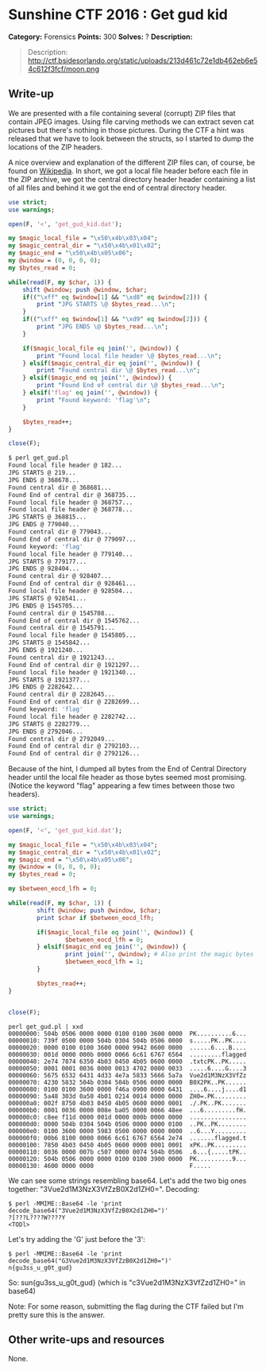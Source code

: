# Sunshine CTF 2016 : Get gud kid

**Category:** Forensics
**Points:** 300
**Solves:** ?
**Description:**

> Description: http://ctf.bsidesorlando.org/static/uploads/213d461c72e1db462eb6e54c612f3fcf/moon.png
> 

## Write-up

We are presented with a file containing several (corrupt) ZIP files that contain JPEG images. Using file carving methods we can extract seven cat pictures but there's nothing in those pictures. During the CTF a hint was released that we have to look between the structs, so I started to dump the locations of the ZIP headers.

A nice overview and explanation of the different ZIP files can, of course, be found on [Wikipedia](https://en.wikipedia.org/wiki/Zip_%28file_format%29#Design). In short, we got a local file header before each file in the ZIP archive, we got the central directory header header containing a list of all files and behind it we got the end of central directory header.

```perl
use strict;
use warnings;

open(F, '<', 'get_gud_kid.dat');

my $magic_local_file = "\x50\x4b\x03\x04";
my $magic_central_dir = "\x50\x4b\x01\x02";
my $magic_end = "\x50\x4b\x05\x06";
my @window = (0, 0, 0, 0);
my $bytes_read = 0;

while(read(F, my $char, 1)) {
    shift @window; push @window, $char;
    if(("\xff" eq $window[1] && "\xd8" eq $window[2])) {
        print "JPG STARTS \@ $bytes_read...\n";
    }
    if(("\xff" eq $window[1] && "\xd9" eq $window[2])) {
        print "JPG ENDS \@ $bytes_read...\n";
    }

    if($magic_local_file eq join('', @window)) {
        print "Found local file header \@ $bytes_read...\n";
    } elsif($magic_central_dir eq join('', @window)) {
        print "Found central dir \@ $bytes_read...\n";
    } elsif($magic_end eq join('', @window)) {
        print "Found End of central dir \@ $bytes_read...\n";
    } elsif('flag' eq join('', @window)) {
        print "Found keyword: 'flag'\n";
    }

    $bytes_read++;
}

close(F);
```

```bash
$ perl get_gud.pl
Found local file header @ 182...
JPG STARTS @ 219...
JPG ENDS @ 368678...
Found central dir @ 368681...
Found End of central dir @ 368735...
Found local file header @ 368757...
Found local file header @ 368778...
JPG STARTS @ 368815...
JPG ENDS @ 779040...
Found central dir @ 779043...
Found End of central dir @ 779097...
Found keyword: 'flag'
Found local file header @ 779140...
JPG STARTS @ 779177...
JPG ENDS @ 928404...
Found central dir @ 928407...
Found End of central dir @ 928461...
Found local file header @ 928504...
JPG STARTS @ 928541...
JPG ENDS @ 1545705...
Found central dir @ 1545708...
Found End of central dir @ 1545762...
Found central dir @ 1545791...
Found local file header @ 1545805...
JPG STARTS @ 1545842...
JPG ENDS @ 1921240...
Found central dir @ 1921243...
Found End of central dir @ 1921297...
Found local file header @ 1921340...
JPG STARTS @ 1921377...
JPG ENDS @ 2282642...
Found central dir @ 2282645...
Found End of central dir @ 2282699...
Found keyword: 'flag'
Found local file header @ 2282742...
JPG STARTS @ 2282779...
JPG ENDS @ 2792046...
Found central dir @ 2792049...
Found End of central dir @ 2792103...
Found End of central dir @ 2792126...
```

Because of the hint, I dumped all bytes from the End of Central Directory header until the local file header as those bytes seemed most promising. (Notice the keyword "flag" appearing a few times between those two headers).

```perl
use strict;
use warnings;

open(F, '<', 'get_gud_kid.dat');

my $magic_local_file = "\x50\x4b\x03\x04";
my $magic_central_dir = "\x50\x4b\x01\x02";
my $magic_end = "\x50\x4b\x05\x06";
my @window = (0, 0, 0, 0);
my $bytes_read = 0;

my $between_eocd_lfh = 0;

while(read(F, my $char, 1)) {
        shift @window; push @window, $char;
        print $char if $between_eocd_lfh;

        if($magic_local_file eq join('', @window)) {
                $between_eocd_lfh = 0;
        } elsif($magic_end eq join('', @window)) {
                print join('', @window); # Also print the magic bytes
                $between_eocd_lfh = 1;
        }

        $bytes_read++;
}


close(F);
```

```
perl get_gud.pl | xxd
00000000: 504b 0506 0000 0000 0100 0100 3600 0000  PK..........6...
00000010: 739f 0500 0000 504b 0304 504b 0506 0000  s.....PK..PK....
00000020: 0000 0100 0100 3600 0000 9942 0600 0000  ......6....B....
00000030: 001d 0000 000b 0000 0066 6c61 6767 6564  .........flagged
00000040: 2e74 7874 6350 4b03 0450 4b05 0600 0000  .txtcPK..PK.....
00000050: 0001 0001 0036 0000 0013 4702 0000 0033  .....6....G....3
00000060: 5675 6532 6431 4d33 4e7a 5833 5666 5a7a  Vue2d1M3NzX3VfZz
00000070: 4230 5832 504b 0304 504b 0506 0000 0000  B0X2PK..PK......
00000080: 0100 0100 3600 0000 f46a 0900 0000 6431  ....6....j....d1
00000090: 5a48 303d 0a50 4b01 0214 0014 0000 0000  ZH0=.PK.........
000000a0: 002f 8750 4b03 0450 4b05 0600 0000 0001  ./.PK..PK.......
000000b0: 0001 0036 0000 008e ba05 0000 0066 48ee  ...6.........fH.
000000c0: c8ee f11d 0000 001d 0000 000b 0000 0000  ................
000000d0: 0000 504b 0304 504b 0506 0000 0000 0100  ..PK..PK........
000000e0: 0100 3600 0000 5983 0500 0000 0000 0000  ..6...Y.........
000000f0: 00b6 8100 0000 0066 6c61 6767 6564 2e74  .......flagged.t
00000100: 7850 4b03 0450 4b05 0600 0000 0001 0001  xPK..PK.........
00000110: 0036 0000 007b c507 0000 0074 504b 0506  .6...{.....tPK..
00000120: 504b 0506 0000 0000 0100 0100 3900 0000  PK..........9...
00000130: 4600 0000 0000                           F.....
```

We can see some strings resembling base64. Let's add the two big ones together: "3Vue2d1M3NzX3VfZzB0X2d1ZH0=". Decoding:
```
$ perl -MMIME::Base64 -le 'print decode_base64("3Vue2d1M3NzX3VfZzB0X2d1ZH0=")'
?[???L????W????Y
<TODl>
``` 

Let's try adding the 'G' just before the '3':
```
$ perl -MMIME::Base64 -le 'print decode_base64("G3Vue2d1M3NzX3VfZzB0X2d1ZH0=")'
n{gu3ss_u_g0t_gud}
```

So: sun{gu3ss_u_g0t_gud} (which is "c3Vue2d1M3NzX3VfZzd1ZH0=" in base64)

Note: For some reason, submitting the flag during the CTF failed but I'm pretty sure this is the answer.


## Other write-ups and resources

None.
